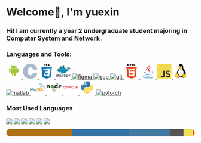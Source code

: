 <h1 align="left">Welcome👋, I'm yuexin</h1>
<h3 align="left">Hi! I am currently a year 2 undergraduate student majoring in Computer System and Network. </h3>

<h3 align="left">Languages and Tools:</h3>
<p align="left"> <a href="https://developer.android.com" target="_blank" rel="noreferrer"> <img src="https://raw.githubusercontent.com/devicons/devicon/master/icons/android/android-original-wordmark.svg" alt="android" width="40" height="40"/> </a> <a href="https://www.cprogramming.com/" target="_blank" rel="noreferrer"> <img src="https://raw.githubusercontent.com/devicons/devicon/master/icons/c/c-original.svg" alt="c" width="40" height="40"/> </a> <a href="https://www.w3schools.com/css/" target="_blank" rel="noreferrer"> <img src="https://raw.githubusercontent.com/devicons/devicon/master/icons/css3/css3-original-wordmark.svg" alt="css3" width="40" height="40"/> </a> <a href="https://www.docker.com/" target="_blank" rel="noreferrer"> <img src="https://raw.githubusercontent.com/devicons/devicon/master/icons/docker/docker-original-wordmark.svg" alt="docker" width="40" height="40"/> </a> <a href="https://www.figma.com/" target="_blank" rel="noreferrer"> <img src="https://www.vectorlogo.zone/logos/figma/figma-icon.svg" alt="figma" width="40" height="40"/> </a> <a href="https://cloud.google.com" target="_blank" rel="noreferrer"> <img src="https://www.vectorlogo.zone/logos/google_cloud/google_cloud-icon.svg" alt="gcp" width="40" height="40"/> </a> <a href="https://git-scm.com/" target="_blank" rel="noreferrer"> <img src="https://www.vectorlogo.zone/logos/git-scm/git-scm-icon.svg" alt="git" width="40" height="40"/> </a> <a href="https://www.w3.org/html/" target="_blank" rel="noreferrer"> <img src="https://raw.githubusercontent.com/devicons/devicon/master/icons/html5/html5-original-wordmark.svg" alt="html5" width="40" height="40"/> </a> <a href="https://www.java.com" target="_blank" rel="noreferrer"> <img src="https://raw.githubusercontent.com/devicons/devicon/master/icons/java/java-original.svg" alt="java" width="40" height="40"/> </a> <a href="https://developer.mozilla.org/en-US/docs/Web/JavaScript" target="_blank" rel="noreferrer"> <img src="https://raw.githubusercontent.com/devicons/devicon/master/icons/javascript/javascript-original.svg" alt="javascript" width="40" height="40"/> </a> <a href="https://www.linux.org/" target="_blank" rel="noreferrer"> <img src="https://raw.githubusercontent.com/devicons/devicon/master/icons/linux/linux-original.svg" alt="linux" width="40" height="40"/> </a> <a href="https://www.mathworks.com/" target="_blank" rel="noreferrer"> <img src="https://upload.wikimedia.org/wikipedia/commons/2/21/Matlab_Logo.png" alt="matlab" width="40" height="40"/> </a> <a href="https://www.mysql.com/" target="_blank" rel="noreferrer"> <img src="https://raw.githubusercontent.com/devicons/devicon/master/icons/mysql/mysql-original-wordmark.svg" alt="mysql" width="40" height="40"/> </a> <a href="https://nodejs.org" target="_blank" rel="noreferrer"> <img src="https://raw.githubusercontent.com/devicons/devicon/master/icons/nodejs/nodejs-original-wordmark.svg" alt="nodejs" width="40" height="40"/> </a> <a href="https://www.oracle.com/" target="_blank" rel="noreferrer"> <img src="https://raw.githubusercontent.com/devicons/devicon/master/icons/oracle/oracle-original.svg" alt="oracle" width="40" height="40"/> </a> <a href="https://www.python.org" target="_blank" rel="noreferrer"> <img src="https://raw.githubusercontent.com/devicons/devicon/master/icons/python/python-original.svg" alt="python" width="40" height="40"/> </a> <a href="https://pytorch.org/" target="_blank" rel="noreferrer"> <img src="https://www.vectorlogo.zone/logos/pytorch/pytorch-icon.svg" alt="pytorch" width="40" height="40"/> </a> </p>

<h3 align="left">Most Used Languages</h3> 
<div align="left">
  <img src="https://img.shields.io/badge/Java-35%25-b07219?style=flat-square" />
  <img src="https://img.shields.io/badge/Python-30%25-3572A5?style=flat-square" />
  <img src="https://img.shields.io/badge/MySQL-22%25-4479A1?style=flat-square" />
  <img src="https://img.shields.io/badge/C-7%25-555555?style=flat-square" />
  <img src="https://img.shields.io/badge/JavaScript-5%25-f1e05a?style=flat-square" />
  <img src="https://img.shields.io/badge/HTML-1%25-e34c26?style=flat-square" />
</div>

<!-- Language Bar -->
<div style="margin-top: 10px; background-color: #ddd; border-radius: 10px; height: 20px; width: 100%; overflow: hidden;">
  <div style="width: 35%; background-color: #b07219; float: left; height: 100%;"></div>
  <div style="width: 30%; background-color: #3572A5; float: left; height: 100%;"></div>
  <div style="width: 22%; background-color: #4479A1; float: left; height: 100%;"></div>
  <div style="width: 7%; background-color: #555555; float: left; height: 100%;"></div>
  <div style="width: 5%; background-color: #f1e05a; float: left; height: 100%;"></div>
  <div style="width: 1%; background-color: #e34c26; float: left; height: 100%;"></div>
</div>


